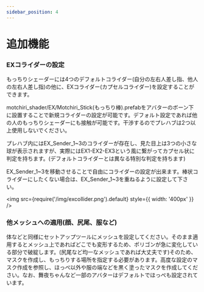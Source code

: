 ```yaml
---
sidebar_position: 4
---
```

# 追加機能

### EXコライダーの設定
もっちりシェーダーには4つのデフォルトコライダー(自分の左右人差し指、他人の左右人差し指)の他に、EXコライダー(カプセルコライダー)を設定することができます。

motchiri_shader/EX/Motchiri_Stick(もっちり棒).prefabをアバターのボーン下に設置することで新規コライダーの設定が可能です。デフォルト設定であれば他の人のもっちりシェーダーにも接触が可能です。干渉するのでプレハブは2つ以上使用しないでください。

プレハブ内にはEX_Sender_1\~3のコライダーが存在し、見た目上は3つの小さな球が表示されますが、実際にはEX1-EX2-EX3という風に繋がってカプセル状に判定を持ちます。(デフォルトコライダーとは異なる特別な判定を持ちます)  

EX_Sender_1\~3を移動させることで自由にコライダーの設定が出来ます。棒状コライダーにしたくない場合は、EX_Sender_1\~3を重ねるように設定して下さい。

<img
  src={require('/img/excollider.png').default}
  style={{ width: '400px' }}
/>

### 他メッシュへの適用(顔、尻尾、服など)
体などと同様にセットアップツールにメッシュを設定してください。そのまま適用するとメッシュ上であればどこでも変形するため、ポリゴンが急に変化している部分で破綻します。(尻尾など均一なメッシュであれば大丈夫です)そのため、マスクを作成し、もっちりする場所を指定する必要があります。高度な設定のマスク作成を参照し、ほっぺ以外や服の端などを黒く塗ったマスクを作成してください。なお、舞夜ちゃんなど一部のアバターはデフォルトでほっぺも設定されています。
